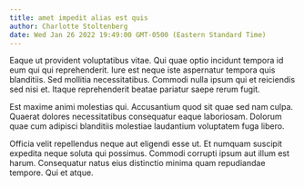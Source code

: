```yaml
---
title: amet impedit alias est quis
author: Charlotte Stoltenberg
date: Wed Jan 26 2022 19:49:00 GMT-0500 (Eastern Standard Time)
---
```

Eaque ut provident voluptatibus vitae. Qui quae optio incidunt tempora id eum qui qui reprehenderit. Iure est neque iste aspernatur tempora quis blanditiis. Sed mollitia necessitatibus. Commodi nulla ipsum qui et reiciendis sed nisi et. Itaque reprehenderit beatae pariatur saepe rerum fugit.

 Est maxime animi molestias qui. Accusantium quod sit quae sed nam culpa. Quaerat dolores necessitatibus consequatur eaque laboriosam. Dolorum quae cum adipisci blanditiis molestiae laudantium voluptatem fuga libero.

 Officia velit repellendus neque aut eligendi esse ut. Et numquam suscipit expedita neque soluta qui possimus. Commodi corrupti ipsum aut illum est harum. Consequatur natus eius distinctio minima quam repudiandae tempore. Qui et atque.